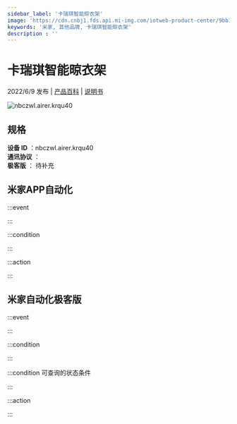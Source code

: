 ```yaml
---
sidebar_label: '卡瑞琪智能晾衣架'
image: 'https://cdn.cnbj1.fds.api.mi-img.com/iotweb-product-center/9bb128df0b025cc1eaeef63ec1ae9467_1648451270016.png?GalaxyAccessKeyId=AKVGLQWBOVIRQ3XLEW&Expires=9223372036854775807&Signature=VhzWWCIx+Q+INVKa/Z1Ft2xnnnM='
keywords: '米家, 其他品牌, 卡瑞琪智能晾衣架'
description : ''
---
```

# 卡瑞琪智能晾衣架

2022/6/9 发布 | [产品百科](https://home.mi.com/webapp/content/baike/product/index.html?model=nbczwl.airer.krqu40/) | [说明书](https://home.mi.com/views/introduction.html?model=nbczwl.airer.krqu40&region=cn)

![nbczwl.airer.krqu40](https://cdn.cnbj1.fds.api.mi-img.com/iotweb-product-center/9bb128df0b025cc1eaeef63ec1ae9467_1648451270016.png?GalaxyAccessKeyId=AKVGLQWBOVIRQ3XLEW&Expires=9223372036854775807&Signature=VhzWWCIx+Q+INVKa/Z1Ft2xnnnM=)

## 规格  
> 
**设备 ID** ：nbczwl.airer.krqu40  
**通讯协议** ：  
**极客版**  ： 待补充 


## 米家APP自动化  

:::event  

:::

:::condition  

:::

:::action   

:::

## 米家自动化极客版  

:::event  

:::

:::condition  

:::

:::condition 可查询的状态条件  

:::

:::action  

:::

        
